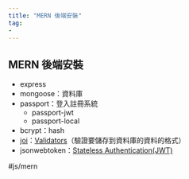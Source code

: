 ```yaml
---
title: "MERN 後端安裝"
tag: 
- 
---
```

## MERN 後端安裝
- express
- mongoose：資料庫
- passport：登入註冊系統
	- passport-jwt
	- passport-local
- bcrypt：hash
- [joi](MERN/joi.md)：[Validators](後端/Database/noSQL/Mongoose/Schema%20Type/Validators.md)（驗證要儲存到資料庫的資料的格式）
- jsonwebtoken：[Stateless Authentication(JWT)](後端/MongoDB%20Atlas,%20Passport.js,%20OAuth/Stateless%20Authentication(JWT).md)

#js/mern
